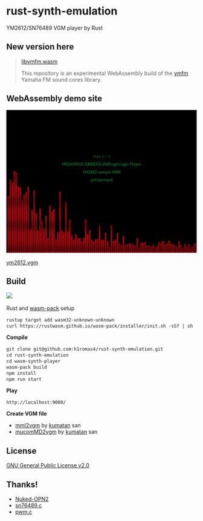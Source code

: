 # rust-synth-emulation

YM2612/SN76489 VGM player by Rust

## New version here

> [libymfm.wasm](https://github.com/h1romas4/libymfm.wasm)
>
> This repository is an experimental WebAssembly build of the [ymfm](https://github.com/aaronsgiles/ymfm) Yamaha FM sound cores library. 

## WebAssembly demo site

[![](https://raw.githubusercontent.com/h1romas4/rust-synth-emulation/master/docs/images/ogp.png)](https://h1romas4.github.io/rust-synth-emulation/index.html)

[ym2612.vgm](https://h1romas4.github.io/rust-synth-emulation/index.html)

## Build

![](https://github.com/h1romas4/rust-synth-emulation/workflows/Rust-wasm%20CI/badge.svg)

Rust and [wasm-pack](https://rustwasm.github.io/wasm-pack) setup

```
rustup target add wasm32-unknown-unknown
curl https://rustwasm.github.io/wasm-pack/installer/init.sh -sSf | sh
```

**Compile**

```
git clone git@github.com:h1romas4/rust-synth-emulation.git
cd rust-synth-emulation
cd wasm-synth-player
wasm-pack build
npm install
npm run start
```

**Play**

```
http://localhost:9000/
```

**Create VGM file**

* [mml2vgm](https://github.com/kuma4649/mml2vgm) by [kumatan](https://github.com/kuma4649) san
* [mucomMD2vgm](https://github.com/kuma4649/mucomMD2vgm) by [kumatan](https://github.com/kuma4649) san

## License

[GNU General Public License v2.0](https://github.com/h1romas4/rust-synth-emulation/blob/master/LICENSE.txt)

## Thanks!

* [Nuked-OPN2](https://github.com/nukeykt/Nuked-OPN2)
* [sn76489.c](https://github.com/vgmrips/vgmplay/blob/master/VGMPlay/chips/sn76489.c)
* [pwm.c](https://github.com/vgmrips/vgmplay/blob/master/VGMPlay/chips/pwm.c)
